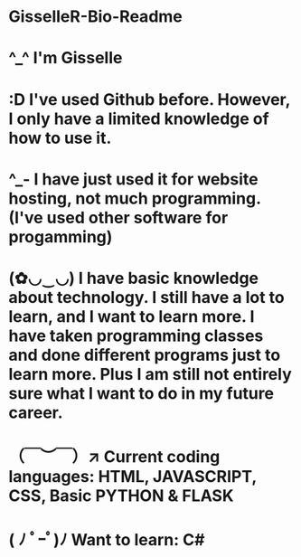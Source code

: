 # GisselleR-Bio-Readme
# ^_^  I'm Gisselle
# :D  I've used Github before. However, I only have a limited knowledge of how to use it.
# ^_-  I have just used it for website hosting, not much programming. (I've used other software for progamming)
# (✿◡‿◡)  I have basic knowledge about technology. I still have a lot to learn, and I want to learn more. I have taken programming classes and done different programs just to learn more. Plus I am still not entirely sure what I want to do in my future career.
# （￣︶￣）↗  Current coding languages: HTML, JAVASCRIPT, CSS, Basic PYTHON & FLASK
# ( ﾉ ﾟｰﾟ)ﾉ  Want to learn: C#
